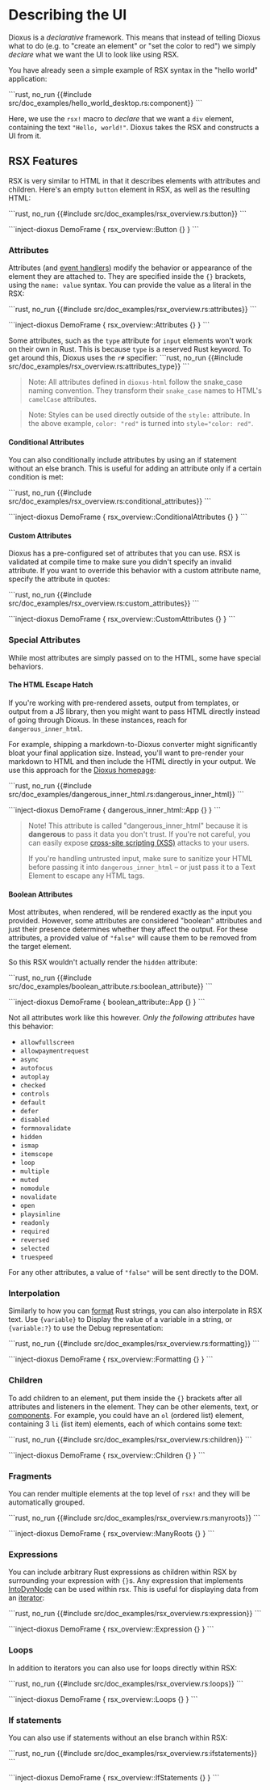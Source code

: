 # Describing the UI

Dioxus is a _declarative_ framework. This means that instead of telling Dioxus what to do (e.g. to "create an element" or "set the color to red") we simply _declare_ what we want the UI to look like using RSX.

You have already seen a simple example of RSX syntax in the "hello world" application:

\```rust, no_run
{{#include src/doc_examples/hello_world_desktop.rs:component}}
\```

Here, we use the `rsx!` macro to _declare_ that we want a `div` element, containing the text `"Hello, world!"`. Dioxus takes the RSX and constructs a UI from it.

## RSX Features

RSX is very similar to HTML in that it describes elements with attributes and children. Here's an empty `button` element in RSX, as well as the resulting HTML:

\```rust, no_run
{{#include src/doc_examples/rsx_overview.rs:button}}
\```

\```inject-dioxus
DemoFrame {
	rsx_overview::Button {}
}
\```

### Attributes

Attributes (and [event handlers](event_handlers.md)) modify the behavior or appearance of the element they are attached to. They are specified inside the `{}` brackets, using the `name: value` syntax. You can provide the value as a literal in the RSX:

\```rust, no_run
{{#include src/doc_examples/rsx_overview.rs:attributes}}
\```

\```inject-dioxus
DemoFrame {
	rsx_overview::Attributes {}
}
\```

Some attributes, such as the ``type`` attribute for ``input`` elements won't work on their own in Rust. This is because ``type`` is a reserved Rust keyword. To get around this, Dioxus uses the ``r#`` specifier:
\```rust, no_run
{{#include src/doc_examples/rsx_overview.rs:attributes_type}}
\```

> Note: All attributes defined in `dioxus-html` follow the snake_case naming convention. They transform their `snake_case` names to HTML's `camelCase` attributes.

> Note: Styles can be used directly outside of the `style:` attribute. In the above example, `color: "red"` is turned into `style="color: red"`.

#### Conditional Attributes

You can also conditionally include attributes by using an if statement without an else branch. This is useful for adding an attribute only if a certain condition is met:

\```rust, no_run
{{#include src/doc_examples/rsx_overview.rs:conditional_attributes}}
\```

\```inject-dioxus
DemoFrame {
	rsx_overview::ConditionalAttributes {}
}
\```

#### Custom Attributes

Dioxus has a pre-configured set of attributes that you can use. RSX is validated at compile time to make sure you didn't specify an invalid attribute. If you want to override this behavior with a custom attribute name, specify the attribute in quotes:

\```rust, no_run
{{#include src/doc_examples/rsx_overview.rs:custom_attributes}}
\```

\```inject-dioxus
DemoFrame {
	rsx_overview::CustomAttributes {}
}
\```

### Special Attributes

While most attributes are simply passed on to the HTML, some have special behaviors.

#### The HTML Escape Hatch

If you're working with pre-rendered assets, output from templates, or output from a JS library, then you might want to pass HTML directly instead of going through Dioxus. In these instances, reach for `dangerous_inner_html`.

For example, shipping a markdown-to-Dioxus converter might significantly bloat your final application size. Instead, you'll want to pre-render your markdown to HTML and then include the HTML directly in your output. We use this approach for the [Dioxus homepage](https://dioxuslabs.com):

\```rust, no_run
{{#include src/doc_examples/dangerous_inner_html.rs:dangerous_inner_html}}
\```

\```inject-dioxus
DemoFrame {
	dangerous_inner_html::App {}
}
\```
> Note! This attribute is called "dangerous_inner_html" because it is **dangerous** to pass it data you don't trust. If you're not careful, you can easily expose [cross-site scripting (XSS)](https://en.wikipedia.org/wiki/Cross-site_scripting) attacks to your users.
>
> If you're handling untrusted input, make sure to sanitize your HTML before passing it into `dangerous_inner_html` – or just pass it to a Text Element to escape any HTML tags.

#### Boolean Attributes

Most attributes, when rendered, will be rendered exactly as the input you provided. However, some attributes are considered "boolean" attributes and just their presence determines whether they affect the output. For these attributes, a provided value of `"false"` will cause them to be removed from the target element.

So this RSX wouldn't actually render the `hidden` attribute:

\```rust, no_run
{{#include src/doc_examples/boolean_attribute.rs:boolean_attribute}}
\```

\```inject-dioxus
DemoFrame {
	boolean_attribute::App {}
}
\```

Not all attributes work like this however. _Only the following attributes_ have this behavior:

- `allowfullscreen`
- `allowpaymentrequest`
- `async`
- `autofocus`
- `autoplay`
- `checked`
- `controls`
- `default`
- `defer`
- `disabled`
- `formnovalidate`
- `hidden`
- `ismap`
- `itemscope`
- `loop`
- `multiple`
- `muted`
- `nomodule`
- `novalidate`
- `open`
- `playsinline`
- `readonly`
- `required`
- `reversed`
- `selected`
- `truespeed`

For any other attributes, a value of `"false"` will be sent directly to the DOM.

### Interpolation

Similarly to how you can [format](https://doc.rust-lang.org/rust-by-example/hello/print/fmt.html) Rust strings, you can also interpolate in RSX text. Use `{variable}` to Display the value of a variable in a string, or `{variable:?}` to use the Debug representation:

\```rust, no_run
{{#include src/doc_examples/rsx_overview.rs:formatting}}
\```

\```inject-dioxus
DemoFrame {
	rsx_overview::Formatting {}
}
\```

### Children

To add children to an element, put them inside the `{}` brackets after all attributes and listeners in the element. They can be other elements, text, or [components](components.md). For example, you could have an `ol` (ordered list) element, containing 3 `li` (list item) elements, each of which contains some text:

\```rust, no_run
{{#include src/doc_examples/rsx_overview.rs:children}}
\```

\```inject-dioxus
DemoFrame {
	rsx_overview::Children {}
}
\```

### Fragments

You can render multiple elements at the top level of `rsx!` and they will be automatically grouped.

\```rust, no_run
{{#include src/doc_examples/rsx_overview.rs:manyroots}}
\```

\```inject-dioxus
DemoFrame {
	rsx_overview::ManyRoots {}
}
\```

### Expressions

You can include arbitrary Rust expressions as children within RSX by surrounding your expression with `{}`s. Any expression that implements [IntoDynNode](https://docs.rs/dioxus-core/0.3/dioxus_core/trait.IntoDynNode.html) can be used within rsx. This is useful for displaying data from an [iterator](https://doc.rust-lang.org/stable/book/ch13-02-iterators.html#processing-a-series-of-items-with-iterators):

\```rust, no_run
{{#include src/doc_examples/rsx_overview.rs:expression}}
\```

\```inject-dioxus
DemoFrame {
	rsx_overview::Expression {}
}
\```

### Loops

In addition to iterators you can also use for loops directly within RSX:

\```rust, no_run
{{#include src/doc_examples/rsx_overview.rs:loops}}
\```

\```inject-dioxus
DemoFrame {
	rsx_overview::Loops {}
}
\```

### If statements

You can also use if statements without an else branch within RSX:

\```rust, no_run
{{#include src/doc_examples/rsx_overview.rs:ifstatements}}
\```

\```inject-dioxus
DemoFrame {
	rsx_overview::IfStatements {}
}
\```
